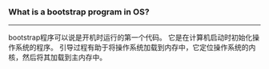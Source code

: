 ### What is a bootstrap program in OS?

------

bootstrap程序可以说是开机时运行的第一个代码。 它是在计算机启动时初始化操作系统的程序。 引导过程有助于将操作系统加载到内存中，它定位操作系统的内核，然后将其加载到主内存中。
